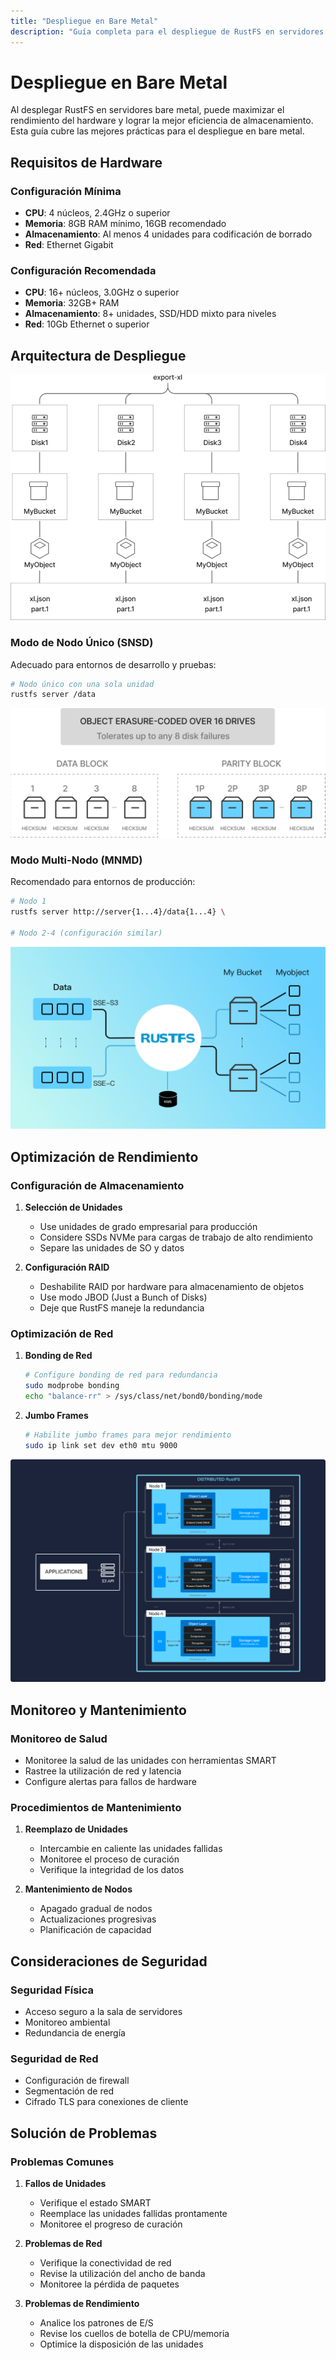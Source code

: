 ```yaml
---
title: "Despliegue en Bare Metal"
description: "Guía completa para el despliegue de RustFS en servidores bare metal para maximizar el rendimiento del hardware"
---
```


# Despliegue en Bare Metal

Al desplegar RustFS en servidores bare metal, puede maximizar el rendimiento del hardware y lograr la mejor eficiencia de almacenamiento. Esta guía cubre las mejores prácticas para el despliegue en bare metal.

## Requisitos de Hardware

### Configuración Mínima

- **CPU**: 4 núcleos, 2.4GHz o superior
- **Memoria**: 8GB RAM mínimo, 16GB recomendado
- **Almacenamiento**: Al menos 4 unidades para codificación de borrado
- **Red**: Ethernet Gigabit

### Configuración Recomendada

- **CPU**: 16+ núcleos, 3.0GHz o superior
- **Memoria**: 32GB+ RAM
- **Almacenamiento**: 8+ unidades, SSD/HDD mixto para niveles
- **Red**: 10Gb Ethernet o superior

## Arquitectura de Despliegue

![Arquitectura Bare Metal 1](./images/sec2-1.png)

### Modo de Nodo Único (SNSD)

Adecuado para entornos de desarrollo y pruebas:

```bash
# Nodo único con una sola unidad
rustfs server /data
```

![Arquitectura Bare Metal 2](./images/sec2-2.png)

### Modo Multi-Nodo (MNMD)

Recomendado para entornos de producción:

```bash
# Nodo 1
rustfs server http://server{1...4}/data{1...4} \

# Nodo 2-4 (configuración similar)
```

![Arquitectura Bare Metal 3](./images/sec2-3.png)

## Optimización de Rendimiento

### Configuración de Almacenamiento

1. **Selección de Unidades**
   - Use unidades de grado empresarial para producción
   - Considere SSDs NVMe para cargas de trabajo de alto rendimiento
   - Separe las unidades de SO y datos

2. **Configuración RAID**
   - Deshabilite RAID por hardware para almacenamiento de objetos
   - Use modo JBOD (Just a Bunch of Disks)
   - Deje que RustFS maneje la redundancia

### Optimización de Red

1. **Bonding de Red**

   ```bash
   # Configure bonding de red para redundancia
   sudo modprobe bonding
   echo "balance-rr" > /sys/class/net/bond0/bonding/mode
   ```

2. **Jumbo Frames**

   ```bash
   # Habilite jumbo frames para mejor rendimiento
   sudo ip link set dev eth0 mtu 9000
   ```

![Arquitectura Bare Metal 4](./images/sec2-4.png)

## Monitoreo y Mantenimiento

### Monitoreo de Salud

- Monitoree la salud de las unidades con herramientas SMART
- Rastree la utilización de red y latencia
- Configure alertas para fallos de hardware

### Procedimientos de Mantenimiento

1. **Reemplazo de Unidades**
   - Intercambie en caliente las unidades fallidas
   - Monitoree el proceso de curación
   - Verifique la integridad de los datos

2. **Mantenimiento de Nodos**
   - Apagado gradual de nodos
   - Actualizaciones progresivas
   - Planificación de capacidad

## Consideraciones de Seguridad

### Seguridad Física

- Acceso seguro a la sala de servidores
- Monitoreo ambiental
- Redundancia de energía

### Seguridad de Red

- Configuración de firewall
- Segmentación de red
- Cifrado TLS para conexiones de cliente

## Solución de Problemas

### Problemas Comunes

1. **Fallos de Unidades**
   - Verifique el estado SMART
   - Reemplace las unidades fallidas prontamente
   - Monitoree el progreso de curación

2. **Problemas de Red**
   - Verifique la conectividad de red
   - Revise la utilización del ancho de banda
   - Monitoree la pérdida de paquetes

3. **Problemas de Rendimiento**
   - Analice los patrones de E/S
   - Revise los cuellos de botella de CPU/memoria
   - Optimice la disposición de las unidades